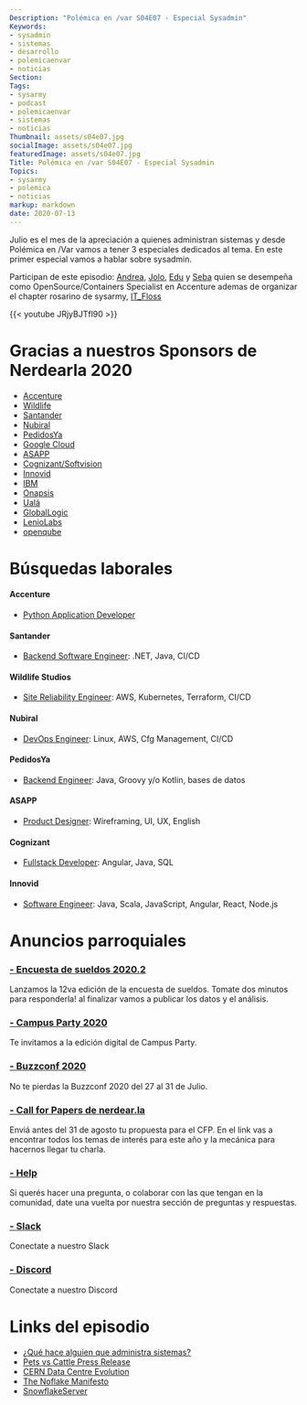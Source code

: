 ```yaml
---
Description: "Polémica en /var S04E07 - Especial Sysadmin"
Keywords:
- sysadmin 
- sistemas
- desarrollo
- polemicaenvar
- noticias
Section: 
Tags:
- sysarmy
- podcast
- polemicaenvar
- sistemas
- noticias
Thumbnail: assets/s04e07.jpg
socialImage: assets/s04e07.jpg
featuredImage: assets/s04e07.jpg
Title: Polémica en /var S04E07 - Especial Sysadmin
Topics:
- sysarmy
- polemica
- noticias
markup: markdown
date: 2020-07-13
---
```


Julio es el mes de la apreciación a quienes administran sistemas y desde Polémica en /Var vamos a tener 3 especiales dedicados al tema. En este primer especial vamos a hablar sobre sysadmin.

Participan de este episodio: [Andrea](https://twitter.com/peorth), [Jolo](https://twitter.com/ajolo), [Edu](https://twitter.com/jedux) y [Seba](https://twitter.com/SebaMinguez) quien se desempeña como OpenSource/Containers Specialist en Accenture ademas de organizar el chapter rosarino de sysarmy, [IT_Floss](https://twitter.com/IT_Floss)


<!--more-->

{{< youtube JRjyBJTfl90 >}}

# Gracias a nuestros Sponsors de Nerdearla 2020
- [Accenture](https://sysar.my/accenture)
- [Wildlife](https://sysar.my/wildlife)
- [Santander](https://sysar.my/santander)
- [Nubiral](https://sysar.my/nubiral)
- [PedidosYa](https://sysar.my/pedidosya)
- [Google Cloud](https://sysar.my/googlecloud)
- [ASAPP](https://sysar.my/asapp)
- [Cognizant/Softvision](https://sysar.my/cognizant)
- [Innovid](https://sysar.my/innovid)
- [IBM](https://sysar.my/ibm)
- [Onapsis](https://sysar.my/onapsis)
- [Ualá](https://sysar.my/uala)
- [GlobalLogic](https://sysar.my/globallogic)
- [LenioLabs](https://sysar.my/leniolabs)
- [openqube](https://sysar.my/openqube)


# Búsquedas laborales

#### Accenture
- [Python Application Developer](https://sysar.my/gH56Ej)

#### Santander 
- [Backend Software Engineer](https://sysar.my/G8CiWw): .NET, Java, CI/CD

#### Wildlife Studios
- [Site Reliability Engineer](https://sysar.my/jutKOI): AWS, Kubernetes, Terraform, CI/CD

#### Nubiral
- [DevOps Engineer](https://sysar.my/MUcut8): Linux, AWS, Cfg Management, CI/CD

#### PedidosYa
- [Backend Engineer](https://sysar.my/xNLrxL): Java, Groovy y/o Kotlin, bases de datos

#### ASAPP
- [Product Designer](https://sysar.my/ojQ9Uu): Wireframing, UI, UX, English		

#### Cognizant
- [Fullstack Developer](https://sysar.my/fhwlBG): Angular, Java, SQL		

#### Innovid	
- [Software Engineer](https://sysar.my/UGKByk):	Java, Scala, JavaScript, Angular, React, Node.js


# Anuncios parroquiales

### [- Encuesta de sueldos 2020.2 ](https://sysar.my/encuestablog)
Lanzamos la 12va edición de la encuesta de sueldos. Tomate dos minutos para responderla! al finalizar vamos a publicar los datos y el análisis.

### [- Campus Party 2020](https://argentina-digital.campus-party.org/)
Te invitamos a la edición digital de Campus Party.

### [- Buzzconf 2020](https://buzzconf.org/)
No te pierdas la Buzzconf 2020 del 27 al 31 de Julio.

### [- Call for Papers de nerdear.la ](https://sysar.my/cfp)
Enviá antes del 31 de agosto tu propuesta para el CFP. En el link vas a encontrar todos los temas de interés para este año y la mecánica para hacernos llegar tu charla.

### [- Help](https://sysarmy.com/help)
Si querés hacer una pregunta, o colaborar con las que tengan en la comunidad, date una vuelta por nuestra sección de preguntas y respuestas.

### [- Slack](https://sysar.my/slack)
Conectate a nuestro Slack

### [- Discord](https://sysar.my/discord)
Conectate a nuestro Discord

# Links del episodio

- [¿Qué hace alguien que administra sistemas?](https://www.youtube.com/watch?v=FMENyzjejt8)
- [Pets vs Cattle Press Release](https://news.ycombinator.com/item?id=7311704)
- [CERN Data Centre Evolution](https://www.slideshare.net/gmccance/cern-data-centre-evolution)
- [The Noflake Manifesto](http://rossduggan.ie/blog/infrastructure/the-noflake-manifesto/)
- [SnowflakeServer](https://martinfowler.com/bliki/SnowflakeServer.html)



